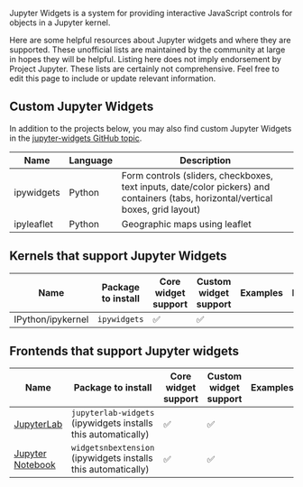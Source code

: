 Jupyter Widgets is a system for providing interactive JavaScript controls for objects in a Jupyter kernel.

Here are some helpful resources about Jupyter widgets and where they are supported. These unofficial lists are maintained by the community at large in hopes they will be helpful. Listing here does not imply endorsement by Project Jupyter. These lists are certainly not comprehensive. Feel free to edit this page to include or update relevant information.

## Custom Jupyter Widgets

In addition to the projects below, you may also find custom Jupyter Widgets in the [jupyter-widgets GitHub topic](https://github.com/topics/jupyter-widgets).

| Name | Language | Description |
|------|-------------|-----|
| ipywidgets | Python | Form controls (sliders, checkboxes, text inputs, date/color pickers) and containers (tabs, horizontal/vertical boxes, grid layout) |
| ipyleaflet | Python | Geographic maps using leaflet |


## Kernels that support Jupyter Widgets

| Name      |  Package to install | Core widget support    | Custom widget support | Examples | Notes |
|-----------|---------------------|------------------------|-----------------------|-------------------|-------|
| IPython/ipykernel | `ipywidgets` |  ✅  |  ✅  |


## Frontends that support Jupyter widgets

| Name      |  Package to install | Core widget support    | Custom widget support | Examples | Notes |
|-----------|---------------------|------------------------|-----------------------|-------------------|-------|
| [JupyterLab](https://jupyterlab.readthedocs.io)| `jupyterlab-widgets` (ipywidgets installs this automatically) |  ✅  |  ✅  |
| [Jupyter Notebook](https://jupyter-notebook.readthedocs.io)| `widgetsnbextension` (ipywidgets installs this automatically) | ✅ | ✅ |

